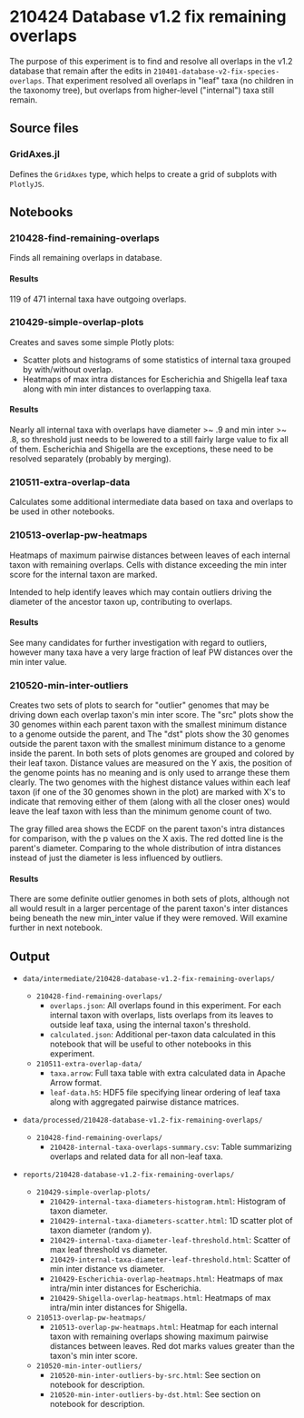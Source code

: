 # 210424 Database v1.2 fix remaining overlaps

The purpose of this experiment is to find and resolve all overlaps in the v1.2 database that remain
after the edits in `210401-database-v2-fix-species-overlaps`. That experiment resolved all overlaps
in "leaf" taxa (no children in the taxonomy tree), but overlaps from higher-level ("internal") taxa
still remain.


## Source files

### GridAxes.jl

Defines the `GridAxes` type, which helps to create a grid of subplots with `PlotlyJS`.


## Notebooks

### 210428-find-remaining-overlaps

Finds all remaining overlaps in database.

#### Results

119 of 471 internal taxa have outgoing overlaps.


### 210429-simple-overlap-plots

Creates and saves some simple Plotly plots:

* Scatter plots and histograms of some statistics of internal taxa grouped by with/without overlap.
* Heatmaps of max intra distances for Escherichia and Shigella leaf taxa along with min inter
  distances to overlapping taxa.

#### Results

Nearly all internal taxa with overlaps have diameter >~ .9 and min inter >~ .8, so threshold just
needs to be lowered to a still fairly large value to fix all of them. Escherichia and Shigella are
the exceptions, these need to be resolved separately (probably by merging).


### 210511-extra-overlap-data

Calculates some additional intermediate data based on taxa and overlaps to be used in other notebooks.


### 210513-overlap-pw-heatmaps

Heatmaps of maximum pairwise distances between leaves of each internal taxon with remaining overlaps.
Cells with distance exceeding the min inter score for the internal taxon are marked.

Intended to help identify leaves which may contain outliers driving the diameter of the ancestor
taxon up, contributing to overlaps.

#### Results

See many candidates for further investigation with regard to outliers, however many taxa have a very
large fraction of leaf PW distances over the min inter value.


### 210520-min-inter-outliers

Creates two sets of plots to search for "outlier" genomes that may be driving down each overlap
taxon's min inter score. The "src" plots show the 30 genomes within each parent taxon with the
smallest minimum distance to a genome outside the parent, and The "dst" plots show the 30 genomes
outside the parent taxon with the smallest minimum distance to a genome inside the parent. In both
sets of plots genomes are grouped and colored by their leaf taxon. Distance values are measured on
the Y axis, the position of the genome points has no meaning and is only used to arrange these them
clearly. The two genomes with the highest distance values within each leaf taxon (if one of the 30
genomes shown in the plot) are marked with X's to indicate that removing either of them (along with
all the closer ones) would leave the leaf taxon with less than the minimum genome count of two.

The gray filled area shows the ECDF on the parent taxon's intra distances for comparison, with the
p values on the X axis. The red dotted line is the parent's diameter. Comparing to the whole
distribution of intra distances instead of just the diameter is less influenced by outliers.

#### Results

There are some definite outlier genomes in both sets of plots, although not all would result in a
larger percentage of the parent taxon's inter distances being beneath the new min_inter value if
they were removed. Will examine further in next notebook.


## Output

* `data/intermediate/210428-database-v1.2-fix-remaining-overlaps/`
  * `210428-find-remaining-overlaps/`
    * `overlaps.json`: All overlaps found in this experiment. For each internal taxon with overlaps,
	  lists overlaps from its leaves to outside leaf taxa, using the internal taxon's threshold.
    * `calculated.json`: Additional per-taxon data calculated in this notebook that will be useful
      to other notebooks in this experiment.
  * `210511-extra-overlap-data/`
    * `taxa.arrow`: Full taxa table with extra calculated data in Apache Arrow format.
    * `leaf-data.h5`: HDF5 file specifying linear ordering of leaf taxa along with aggregated
      pairwise distance matrices.

* `data/processed/210428-database-v1.2-fix-remaining-overlaps/`
  * `210428-find-remaining-overlaps/`
    * `210428-internal-taxa-overlaps-summary.csv`: Table summarizing overlaps and related data for
      all non-leaf taxa.

* `reports/210428-database-v1.2-fix-remaining-overlaps/`
  * `210429-simple-overlap-plots/`
    * `210429-internal-taxa-diameters-histogram.html`: Histogram of taxon diameter.
    * `210429-internal-taxa-diameters-scatter.html`: 1D scatter plot of taxon diameter (random y).
    * `210429-internal-taxa-diameter-leaf-threshold.html`: Scatter of max leaf threshold vs diameter.
    * `210429-internal-taxa-diameter-leaf-threshold.html`: Scatter of min inter distance vs diameter.
    * `210429-Escherichia-overlap-heatmaps.html`: Heatmaps of max intra/min inter distances for Escherichia.
    * `210429-Shigella-overlap-heatmaps.html`: Heatmaps of max intra/min inter distances for Shigella.
  * `210513-overlap-pw-heatmaps/`
	* `210513-overlap-pw-heatmaps.html`: Heatmap for each internal taxon with remaining overlaps
	  showing maximum pairwise distances between leaves. Red dot marks values greater than the
	  taxon's min inter score.
  * `210520-min-inter-outliers/`
    * `210520-min-inter-outliers-by-src.html`: See section on notebook for description.
    * `210520-min-inter-outliers-by-dst.html`: See section on notebook for description.

